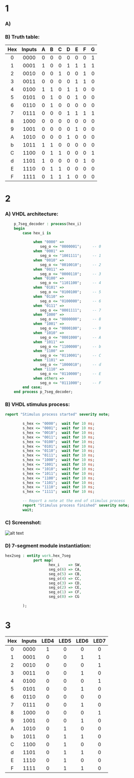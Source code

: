 # 1 
### A) 
### B) Truth table:
| **Hex** | **Inputs** | **A** | **B** | **C** | **D** | **E** | **F** | **G** |
| :-: | :-: | :-: | :-: | :-: | :-: | :-: | :-: | :-: |
| 0 | 0000 | 0 | 0 | 0 | 0 | 0 | 0 | 1 |
| 1 | 0001 | 1 | 0 | 0 | 1 | 1 | 1 | 1 |
| 2 | 0010 | 0 | 0 | 1 | 0 | 0 | 1 | 0 |
| 3 | 0011 | 0 | 0 | 0 | 0 | 1 | 1 | 0 |
| 4 | 0100 | 1 | 1 | 0 | 1 | 1 | 0 | 0 |
| 5 | 0101 | 0 | 1 | 0 | 0 | 1 | 0 | 0 |
| 6 | 0110 | 0 | 1 | 0 | 0 | 0 | 0 | 0 |
| 7 | 0111 | 0 | 0 | 0 | 1 | 1 | 1 | 1 |
| 8 | 1000 | 0 | 0 | 0 | 0 | 0 | 0 | 0 |
| 9 | 1001 | 0 | 0 | 0 | 0 | 1 | 0 | 0 |
| A | 1010 | 0 | 0 | 0 | 1 | 0 | 0 | 0 |
| b | 1011 | 1 | 1 | 0 | 0 | 0 | 0 | 0 |
| C | 1100 | 0 | 1 | 1 | 0 | 0 | 0 | 1 |
| d | 1101 | 1 | 0 | 0 | 0 | 0 | 1 | 0 |
| E | 1110 | 0 | 1 | 1 | 0 | 0 | 0 | 0 |
| F | 1111 | 0 | 1 | 1 | 1 | 0 | 0 | 0 |
# 2
### A) VHDL architecture:
```VHDL
    p_7seg_decoder : process(hex_i)
    begin
        case hex_i is
        
             when "0000" =>
                seg_o <= "0000001";     -- 0
             when "0001" =>
                seg_o <= "1001111";     -- 1
             when "0010" =>
                seg_o <= "0010010";     -- 2
             when "0011" =>
                seg_o <= "0000110";     -- 3
             when "0100" =>
                seg_o <= "1101100";     -- 4
             when "0101" =>
                seg_o <= "0100100";     -- 5
             when "0110" =>
                seg_o <= "0100000";     -- 6
             when "0111" =>
                seg_o <= "0001111";     -- 7
             when "1000" =>
                seg_o <= "0000000";     -- 8
             when "1001" =>
                seg_o <= "0000100";     -- 9
             when "1010" =>
                seg_o <= "0001000";     -- A
             when "1011" =>
                seg_o <= "1100000";     -- b  
             when "1100" =>
                seg_o <= "0110001";     -- C  
             when "1101" =>
                seg_o <= "1000010";     -- d              
             when "1110" =>
                seg_o <= "0110000";     -- E
             when others =>
                seg_o <= "0111000";     -- F
        end case;
    end process p_7seg_decoder;
```

### B) VHDL stimulus process:
```VHDL
report "Stimulus process started" severity note;
       
        s_hex <= "0000";  wait for 10 ns;        
        s_hex <= "0001";  wait for 10 ns;
        s_hex <= "0010";  wait for 10 ns;
        s_hex <= "0011";  wait for 10 ns;
        s_hex <= "0100";  wait for 10 ns;
        s_hex <= "0101";  wait for 10 ns;
        s_hex <= "0110";  wait for 10 ns;
        s_hex <= "0111";  wait for 10 ns;
        s_hex <= "1000";  wait for 10 ns;
        s_hex <= "1001";  wait for 10 ns;
        s_hex <= "1010";  wait for 10 ns;
        s_hex <= "1011";  wait for 10 ns;
        s_hex <= "1100";  wait for 10 ns;
        s_hex <= "1101";  wait for 10 ns;
        s_hex <= "1110";  wait for 10 ns;
        s_hex <= "1111";  wait for 10 ns;   
                     
        -- Report a note at the end of stimulus process
        report "Stimulus process finished" severity note;
        wait;
```

### C) Screenshot: 
![alt text](https://github.com/xsedla1l/Digital-electronics-1/blob/main/Labs/02-logic/Images02/logic2.png)


### D) 7-segment module instantiation:
```VHDL
hex2seg : entity work.hex_7seg
             port map(
                    hex_i    => SW,
                    seg_o(6) => CA,
                    seg_o(5) => CB,
                    seg_o(4) => CC,
                    seg_o(3) => CD,
                    seg_o(2) => CE,
                    seg_o(1) => CF,
                    seg_o(0) => CG
                   
        );
```

# 3  

| **Hex** | **Inputs** | **LED4** | **LED5** | **LED6** | **LED7** |
| :-: | :-: | :-: | :-: | :-: | :-: |
| 0 | 0000 | 1 | 0 | 0 | 0 |
| 1 | 0001 | 0 | 0 | 1 | 1 |
| 2 | 0010 | 0 | 0 | 0 | 1 |
| 3 | 0011 | 0 | 0 | 1 | 0 |
| 4 | 0100 | 0 | 0 | 0 | 1 |
| 5 | 0101 | 0 | 0 | 1 | 0 |
| 6 | 0110 | 0 | 0 | 0 | 0 |
| 7 | 0111 | 0 | 0 | 1 | 0 |
| 8 | 1000 | 0 | 0 | 0 | 1 |
| 9 | 1001 | 0 | 0 | 1 | 0 |
| A | 1010 | 0 | 1 | 0 | 0 |
| b | 1011 | 0 | 1 | 1 | 0 |
| C | 1100 | 0 | 1 | 0 | 0 |
| d | 1101 | 0 | 1 | 1 | 0 |
| E | 1110 | 0 | 1 | 0 | 0 |
| F | 1111 | 0 | 1 | 1 | 0 |
